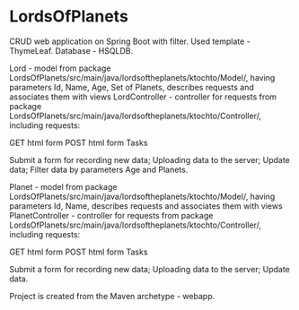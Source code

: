 # LordsOfPlanets
CRUD web application on Spring Boot with filter. Used template - ThymeLeaf. Database - HSQLDB.

Lord - model from package LordsOfPlanets/src/main/java/lordsoftheplanets/ktochto/Model/, having parameters Id, Name, Age, Set of Planets,
describes requests and associates them with views LordController - controller for requests from package LordsOfPlanets/src/main/java/lordsoftheplanets/ktochto/Controller/, including requests:

GET html form
POST html form
Tasks

Submit a form for recording new data;
Uploading data to the server;
Update data;
Filter data by parameters Age and Planets.

Planet - model from package LordsOfPlanets/src/main/java/lordsoftheplanets/ktochto/Model/, having parameters Id, Name,
describes requests and associates them with views PlanetController - controller for requests from package LordsOfPlanets/src/main/java/lordsoftheplanets/ktochto/Controller/, including requests:

GET html form
POST html form
Tasks

Submit a form for recording new data;
Uploading data to the server;
Update data.

Project is created from the Maven archetype - webapp.
